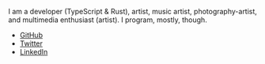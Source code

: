 I am a developer (TypeScript & Rust), artist, music artist, photography-artist, and multimedia enthusiast (artist). I program, mostly, though.

- [GitHub](https://github.com/vandesm14)
- [Twitter](https://twitter.com/vandesm14)
- [LinkedIn](https://www.linkedin.com/in/shane-vandegrift-769696192/)
